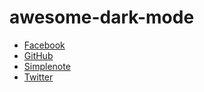 # awesome-dark-mode

- [Facebook](https://www.facebook.com/)
- [GitHub](https://github.com/)
- [Simplenote](https://simplenote.com/)
- [Twitter](https://twitter.com/)
